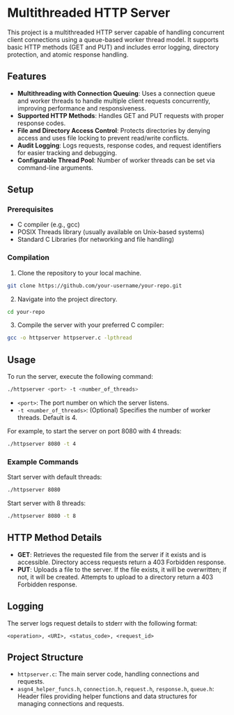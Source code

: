 # Multithreaded HTTP Server

This project is a multithreaded HTTP server capable of handling concurrent client connections using a queue-based worker thread model. It supports basic HTTP methods (GET and PUT) and includes error logging, directory protection, and atomic response handling.

## Features

- **Multithreading with Connection Queuing**: Uses a connection queue and worker threads to handle multiple client requests concurrently, improving performance and responsiveness.
- **Supported HTTP Methods**: Handles GET and PUT requests with proper response codes.
- **File and Directory Access Control**: Protects directories by denying access and uses file locking to prevent read/write conflicts.
- **Audit Logging**: Logs requests, response codes, and request identifiers for easier tracking and debugging.
- **Configurable Thread Pool**: Number of worker threads can be set via command-line arguments.

## Setup

### Prerequisites

- C compiler (e.g., gcc)
- POSIX Threads library (usually available on Unix-based systems)
- Standard C Libraries (for networking and file handling)

### Compilation

1. Clone the repository to your local machine.
```bash
git clone https://github.com/your-username/your-repo.git
```

2. Navigate into the project directory.
```bash
cd your-repo
```

3. Compile the server with your preferred C compiler:
```bash
gcc -o httpserver httpserver.c -lpthread
```

## Usage

To run the server, execute the following command:
```bash
./httpserver <port> -t <number_of_threads>
```

- `<port>`: The port number on which the server listens.
- `-t <number_of_threads>`: (Optional) Specifies the number of worker threads. Default is 4.

For example, to start the server on port 8080 with 4 threads:
```bash
./httpserver 8080 -t 4
```

### Example Commands

Start server with default threads:
```bash
./httpserver 8080
```

Start server with 8 threads:
```bash
./httpserver 8080 -t 8
```

## HTTP Method Details

- **GET**: Retrieves the requested file from the server if it exists and is accessible. Directory access requests return a 403 Forbidden response.
- **PUT**: Uploads a file to the server. If the file exists, it will be overwritten; if not, it will be created. Attempts to upload to a directory return a 403 Forbidden response.

## Logging

The server logs request details to stderr with the following format:
```
<operation>, <URI>, <status_code>, <request_id>
```

## Project Structure

- `httpserver.c`: The main server code, handling connections and requests.
- `asgn4_helper_funcs.h`, `connection.h`, `request.h`, `response.h`, `queue.h`: Header files providing helper functions and data structures for managing connections and requests.

